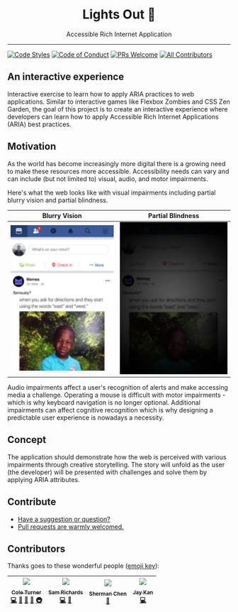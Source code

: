 <div align="center">
  <h1>Lights Out 🔭</h1>

  <p>Accessible Rich Internet Application</p>
</div>

<hr />

[![Code Styles][prettier-badge]][prettier]
[![Code of Conduct][coc-badge]][coc]
[![PRs Welcome][prs-badge]][prs]
[![All Contributors][contributors]](#contributors)

## An interactive experience

Interactive exercise to learn how to apply ARIA practices to web applications. Similar to interactive games like Flexbox Zombies and CSS Zen Garden, the goal of this project is to create an interactive experience where developers can learn how to apply Accessible Rich Internet Applications (ARIA) best practices.

## Motivation

As the world has become increasingly more digital there is a growing need to make these resources more accessible. Accessibility needs can vary and can include (but not limited to) visual, audio, and motor impairments.

Here's what the web looks like with visual impairments including partial blurry vision and partial blindness.

|                        Blurry Vision                        |                           Partial Blindness                           |
| :---------------------------------------------------------: | :-------------------------------------------------------------------: |
| ![Webpage with blurry text](./public/impairment-blurry.jpg) | ![Webpage too dark to see](./public/impairment-partial-blindness.jpg) |

Audio impairments affect a user's recognition of alerts and make accessing media a challenge. Operating a mouse is difficult with motor impairments - which is why keyboard navigation is no longer optional. Additional impairments can affect cognitive recognition which is why designing a predictable user experience is nowadays a necessity.

## Concept

The application should demonstrate how the web is perceived with various impairments through creative storytelling. The story will unfold as the user (the developer) will be presented with challenges and solve them by applying ARIA attributes.

## Contribute

- [Have a suggestion or question?](https://github.com/coleturner/aria-lights-out/issues/new)
- [Pull requests are warmly welcomed.](https://github.com/coleturner/aria-lights-out/pulls)

## Contributors

Thanks goes to these wonderful people ([emoji key](https://github.com/kentcdodds/all-contributors#emoji-key)):

<!-- ALL-CONTRIBUTORS-LIST:START - Do not remove or modify this section -->
<!-- prettier-ignore -->
| [<img src="https://avatars0.githubusercontent.com/u/800888?v=4" width="100px;"/><br /><sub><b>Cole Turner</b></sub>](https://cole.codes/)<br />[💻](https://github.com/coleturner/aria-lights-out/commits?author=coleturner "Code") [📖](https://github.com/coleturner/aria-lights-out/commits?author=coleturner "Documentation") [🎨](#design-coleturner "Design") [🤔](#ideas-coleturner "Ideas, Planning, & Feedback") [🚇](#infra-coleturner "Infrastructure (Hosting, Build-Tools, etc)") | [<img src="https://avatars2.githubusercontent.com/u/5415348?v=4" width="100px;"/><br /><sub><b>Sam Richards</b></sub>](https://github.com/s-richards)<br />[💻](https://github.com/coleturner/aria-lights-out/commits?author=s-richards "Code") [🤔](#ideas-s-richards "Ideas, Planning, & Feedback") | [<img src="https://avatars2.githubusercontent.com/u/20351341?v=4" width="100px;"/><br /><sub><b>Sherman Chen</b></sub>](http://twitter.com/_shermango)<br />[🤔](#ideas-shermango "Ideas, Planning, & Feedback") | [<img src="https://avatars0.githubusercontent.com/u/1400300?v=4" width="100px;"/><br /><sub><b>Jay Kan</b></sub>](https://github.com/JayKan)<br />[💻](https://github.com/coleturner/aria-lights-out/commits?author=JayKan "Code") |
| :---: | :---: | :---: | :---: |

<!-- ALL-CONTRIBUTORS-LIST:END -->

[prs-badge]: https://img.shields.io/badge/PRs-welcome-orange.svg?style=flat-square
[prs]: https://github.com/coleturner/aria-lights-out/pulls
[prettier-badge]: https://img.shields.io/badge/code_style-prettier-ff69b4.svg?style=flat-square
[prettier]: https://github.com/prettier/prettier
[coc-badge]: https://img.shields.io/badge/code%20of-conduct-ff69b4.svg?style=flat-square
[coc]: https://github.com/coleturner/aria-lights-out/blob/master/CODE_OF_CONDUCT.md
[contributors]: https://img.shields.io/badge/all_contributors-4-orange.svg?style=flat-square
